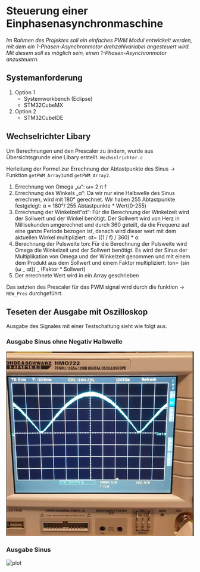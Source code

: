# Steuerung einer Einphasenasynchronmaschine

_Im Rahmen des Projektes soll ein einfaches PWM Modul entwickelt werden, mit dem ein 1-Phasen-Asynchronmotor drehzahlvariabel angesteuert wird. Mit diesem soll es möglich sein, einen 1-Phasen-Asynchronmotor anzusteuern._

## Systemanforderung

1.  Option 1
    - Systemworkbench (Eclipse)
    - STM32CubeMX
2.  Option 2
    - STM32CubeIDE

## Wechselrichter Libary

Um Berechnungen und den Prescaler zu ändern, wurde aus Übersichtsgrunde eine Libary erstellt. `Wechselrichter.c`

Herleitung der Formel zur Errechnung der Abtastpunkte des Sinus -> Funktion `getPWM_Array1`und `getPWM_Array2`.

1. Errechnung von Omega „ω“:
   ω= 2 π f
2. Errechnung des Winkels „α“:
   Da wir nur eine Halbwelle des Sinus errechnen, wird mit 180° gerechnet. Wir haben 255 Abtastpunkte festgelegt:
   α = 180°/ 255 Abtastpunkte \* Wert(0-255)
3. Errechnung der Winkelzeit“αt“:
   Für die Berechnung der Winkelzeit wird der Sollwert und der Winkel benötigt. Der Sollwert wird von Herz in Millisekunden umgerechnet und durch 360 geteilt, da die Frequenz auf eine ganze Periode bezogen ist, danach wird dieser wert mit dem aktuellen Winkel multipliziert:
   αt= ((1 / f) / 360) \* α
4. Berechnung der Pulsweite ton:
   Für die Berechnung der Pulsweite wird Omega die Winkelzeit und der Sollwert benötigt. Es wird der Sinus der Multiplikation von Omega und der Winkelzeit genommen und mit einem dem Produkt aus dem Sollwert und einem Faktor multipliziert:
   ton= (sin (ω _ αt)) _ (Faktor \* Sollwert)
5. Der errechnete Wert wird in ein Array geschrieben

Das setzten des Prescaler für das PWM signal wird durch die funktion -> `NEW_Pres` durchgeführt.

## Teseten der Ausgabe mit Oszilloskop

Ausgabe des Signales mit einer Testschaltung sieht wie folgt aus.

### Ausgabe Sinus ohne Negativ Halbwelle

![plot](./Image/Ausgang_PWM_ohne_Pause.png)

### Ausgabe Sinus

![plot](./Image/Überlagerung_Sinus.png)
